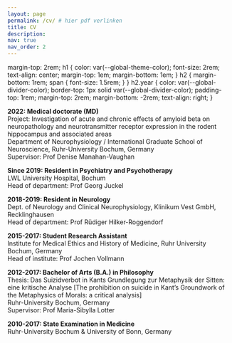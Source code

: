 ```yaml
---
layout: page
permalink: /cv/ # hier pdf verlinken
title: CV
description: 
nav: true
nav_order: 2
---
```


margin-top: 2rem;
  h1 {
    color: var(--global-theme-color);
    font-size: 2rem;
    text-align: center;
    margin-top: 1em;
    margin-bottom: 1em;
  }
  h2 {
    margin-bottom: 1rem;
    span {
      font-size: 1.5rem;
    }
  }
  h2.year {
    color: var(--global-divider-color);
    border-top: 1px solid var(--global-divider-color);
    padding-top: 1rem;
    margin-top: 2rem;
    margin-bottom: -2rem;
    text-align: right;
  }
  
<b>2022: Medical doctorate (MD)</b><br>
Project: Investigation of acute and chronic effects of amyloid beta on neuropathology and neurotransmitter receptor expression in the rodent hippocampus and associated areas<br>
Department of Neurophysiology / International Graduate School of Neuroscience, Ruhr-University Bochum, Germany<br>
Supervisor: Prof Denise Manahan-Vaughan<br>

<b>Since 2019: Resident in Psychiatry and Psychotherapy</b><br>
LWL University Hospital, Bochum<br>
Head of department: Prof Georg Juckel<br>

<b>2018-2019: Resident in Neurology</b><br>
Dept. of Neurology and Clinical Neurophysiology, Klinikum Vest GmbH, Recklinghausen<br>
Head of department: Prof Rüdiger Hilker-Roggendorf<br>

<b>2015-2017: Student Research Assistant</b><br>
Institute for Medical Ethics and History of Medicine, Ruhr University Bochum, Germany<br>
Head of institute: Prof Jochen Vollmann<br>

<b>2012-2017: Bachelor of Arts (B.A.) in Philosophy</b><br>
Thesis: Das Suizidverbot in Kants Grundlegung zur Metaphysik der Sitten: eine kritische Analyse [The prohibition on suicide in Kant’s Groundwork of the Metaphysics of Morals: a critical analysis]<br>
Ruhr-University Bochum, Germany<br>
Supervisor: Prof Maria-Sibylla Lotter<br>

<b>2010-2017: State Examination in Medicine</b><br>
Ruhr-University Bochum & University of Bonn, Germany
